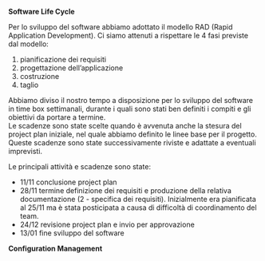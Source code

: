 **Software Life Cycle**

Per lo sviluppo del software abbiamo adottato il modello RAD (Rapid Application Development). Ci siamo attenuti a rispettare le 4 fasi previste dal modello:

1. pianificazione dei requisiti  
2. progettazione dell’applicazione   
3. costruzione  
4. taglio 

Abbiamo diviso il nostro tempo a disposizione per lo sviluppo del software in time box settimanali, durante i quali sono stati ben definiti i compiti e gli obiettivi da portare a termine.  
Le scadenze sono state scelte quando è avvenuta anche la stesura del project plan iniziale, nel quale abbiamo definito le linee base per il progetto.   
Queste scadenze sono state successivamente riviste e adattate a  eventuali imprevisti.

Le principali attività e scadenze sono state:

- 11/11 conclusione project plan  
- 28/11 termine definizione dei requisiti e produzione della relativa documentazione (2 - specifica dei requisiti). Inizialmente era pianificata al 25/11 ma è stata posticipata a causa di difficoltà di coordinamento del team.  
- 24/12 revisione project plan e invio per approvazione  
- 13/01 fine sviluppo del software 

**Configuration Management**
